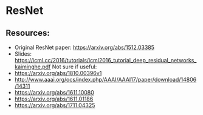 # ResNet

## Resources:
* Original ResNet paper: https://arxiv.org/abs/1512.03385
* Slides: https://icml.cc/2016/tutorials/icml2016_tutorial_deep_residual_networks_kaiminghe.pdf
Not sure if useful:
* https://arxiv.org/abs/1810.00396v1
* http://www.aaai.org/ocs/index.php/AAAI/AAAI17/paper/download/14806/14311
* https://arxiv.org/abs/1611.10080
* https://arxiv.org/abs/1611.01186
* https://arxiv.org/abs/1711.04325
